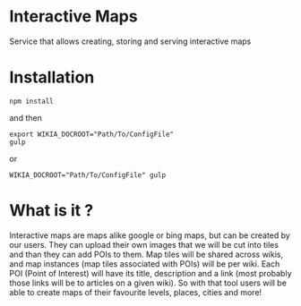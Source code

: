 Interactive Maps
================

Service that allows creating, storing and serving interactive maps


# Installation

```Shell
npm install
```
and then
```Shell
export WIKIA_DOCROOT="Path/To/ConfigFile"
gulp
```
or
```Shell
WIKIA_DOCROOT="Path/To/ConfigFile" gulp
```

# What is it ?

Interactive maps are maps alike google or bing maps, but can be created by our users. They can upload their own images that we will be cut into tiles and than they can​ add POIs to them. Map tiles will be shared across wikis, and map instances (map tiles associated with POIs) will be per wiki. Each POI (Point of Interest) will have ​its title, description and a link (most probably those links will be to articles on a given wiki). So with that tool users will be able to create maps of their favourite levels, places, cities and more!
